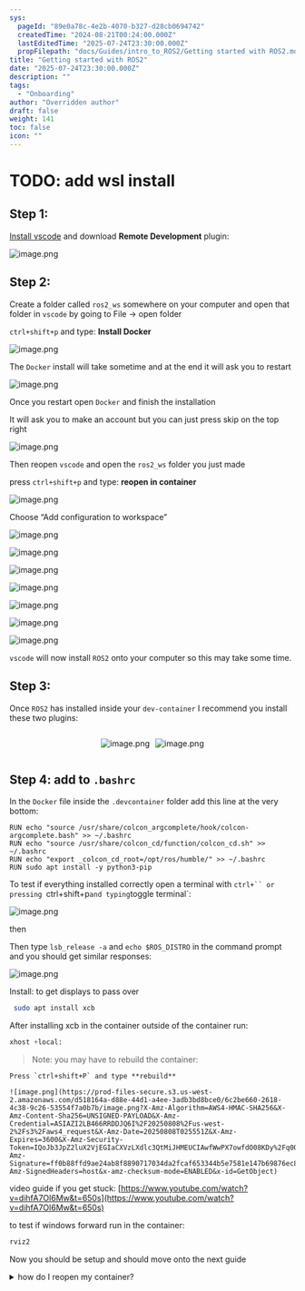 ```yaml
---
sys:
  pageId: "89e0a78c-4e2b-4070-b327-d28cb0694742"
  createdTime: "2024-08-21T00:24:00.000Z"
  lastEditedTime: "2025-07-24T23:30:00.000Z"
  propFilepath: "docs/Guides/intro_to_ROS2/Getting started with ROS2.md"
title: "Getting started with ROS2"
date: "2025-07-24T23:30:00.000Z"
description: ""
tags:
  - "Onboarding"
author: "Overridden author"
draft: false
weight: 141
toc: false
icon: ""
---
```


# TODO: add wsl install

## Step 1:

[Install vscode](https://code.visualstudio.com/download) and download **Remote Development** plugin:

![image.png](https://prod-files-secure.s3.us-west-2.amazonaws.com/d518164a-d88e-44d1-a4ee-3adb3bd8bce0/efb52993-1881-4a40-b95e-6f020334f022/image.png?X-Amz-Algorithm=AWS4-HMAC-SHA256&X-Amz-Content-Sha256=UNSIGNED-PAYLOAD&X-Amz-Credential=ASIAZI2LB466RAKPQC6L%2F20250808%2Fus-west-2%2Fs3%2Faws4_request&X-Amz-Date=20250808T025545Z&X-Amz-Expires=3600&X-Amz-Security-Token=IQoJb3JpZ2luX2VjEGIaCXVzLXdlc3QtMiJHMEUCIGfpINlvY27dBWVXOfNj5SMB9bvKcg3B5tMFG0E2zANhAiEAtO5yfJGKLUEKf8U0BDX6P0m7AZHGaQZdQyV%2FDLVGXBcqiAQIm%2F%2F%2F%2F%2F%2F%2F%2F%2F%2F%2FARAAGgw2Mzc0MjMxODM4MDUiDNQMtyeyRORJUufP6SrcAyhSav%2BNyyhSs2AbbCIJMCvJtAa%2FI%2B%2B%2FMHb7VP7JooyDLqEYhkhTc9sTx07iKzEZ0UtKAeBQQUo4u5SwdRHUaRNGb4wbGM6nkJKrV3qwADHe1FDfWQ3uYdo84sjimZtprs7%2B3o6XVu3EAUmDlQjcfxMZYhFbi4Uw%2BlFR5Js2IhYgx1S0p4vyeZ%2FKyMutI%2F2R3umCnJeItwZErJnDxZ9%2Fa0%2BUONQmmaE043AnvKUb4N%2BrcIQoi%2F8p7NsV7PzwUlDsqA482MBIQlLwisEJsdk5fydXSfRQe4dZniRFQ5XfX7nYESNZ%2BcX08BYQCRbuRNiDDLGzMJIwZOtGWr1RUM7%2BonClolDqKJ9LMAtwQJ01bgdnNiNXo3NvKEZsvOlNmDVJuHS%2F2MsK6Frkbz2AuTAxpVLs4iO9jA4s%2Fy5AsyZe8B3rQzcWOIt4hyghCGLMEjWceBpglUpdUos8gWVPB%2BlEcjcUZ1bGq9yCUL7erk0X8Txu%2BjNIsLb48QwPV1ok7HWZBkMiu4wOkP4Q4TYTyIeD7bJJCh8%2B3BvV%2FaB%2B6cTGtCA8jhO6PzSuAw%2F2t9%2F1gAchkXthg1HdDH7LwEkvyzMtqp74O%2B916vS7znaPj%2BOhEocw4GXfLGnKuLbsFpTDMNyu1cQGOqUBv4hjsyO02EcVd33DB6z%2BQoUXHrfiiwNaSx86%2F6sN%2BsWrJsmD4LSkHMQH0uixFktRmaJHdkR8Hb0%2FyzLjUufvs4Sm96RklT4mfn5JdF2Al628fVcf1d4zZSJLtepw3g8iX5X5Qc8x2rkYNgjAD9F%2B6AgCLosZqHGbKa%2BmUY17tzckVq%2BlSDVbShlQuXXwAFWS8fe1SI1vjtpuoRoJwNn66ExGzZ6V&X-Amz-Signature=26c8a1197b1c6ae1d6f376a806c4062a21563e0faf99e6836d9e7a8aa8deae9a&X-Amz-SignedHeaders=host&x-amz-checksum-mode=ENABLED&x-id=GetObject)

## Step 2:

Create a folder called `ros2_ws` somewhere on your computer and open that folder in `vscode` by going to File → open folder 

`ctrl+shift+p` and type: **Install Docker**

![image.png](https://prod-files-secure.s3.us-west-2.amazonaws.com/d518164a-d88e-44d1-a4ee-3adb3bd8bce0/2269dc0e-1cd5-47ff-bceb-c04ad9b2eab0/image.png?X-Amz-Algorithm=AWS4-HMAC-SHA256&X-Amz-Content-Sha256=UNSIGNED-PAYLOAD&X-Amz-Credential=ASIAZI2LB466RAKPQC6L%2F20250808%2Fus-west-2%2Fs3%2Faws4_request&X-Amz-Date=20250808T025546Z&X-Amz-Expires=3600&X-Amz-Security-Token=IQoJb3JpZ2luX2VjEGIaCXVzLXdlc3QtMiJHMEUCIGfpINlvY27dBWVXOfNj5SMB9bvKcg3B5tMFG0E2zANhAiEAtO5yfJGKLUEKf8U0BDX6P0m7AZHGaQZdQyV%2FDLVGXBcqiAQIm%2F%2F%2F%2F%2F%2F%2F%2F%2F%2F%2FARAAGgw2Mzc0MjMxODM4MDUiDNQMtyeyRORJUufP6SrcAyhSav%2BNyyhSs2AbbCIJMCvJtAa%2FI%2B%2B%2FMHb7VP7JooyDLqEYhkhTc9sTx07iKzEZ0UtKAeBQQUo4u5SwdRHUaRNGb4wbGM6nkJKrV3qwADHe1FDfWQ3uYdo84sjimZtprs7%2B3o6XVu3EAUmDlQjcfxMZYhFbi4Uw%2BlFR5Js2IhYgx1S0p4vyeZ%2FKyMutI%2F2R3umCnJeItwZErJnDxZ9%2Fa0%2BUONQmmaE043AnvKUb4N%2BrcIQoi%2F8p7NsV7PzwUlDsqA482MBIQlLwisEJsdk5fydXSfRQe4dZniRFQ5XfX7nYESNZ%2BcX08BYQCRbuRNiDDLGzMJIwZOtGWr1RUM7%2BonClolDqKJ9LMAtwQJ01bgdnNiNXo3NvKEZsvOlNmDVJuHS%2F2MsK6Frkbz2AuTAxpVLs4iO9jA4s%2Fy5AsyZe8B3rQzcWOIt4hyghCGLMEjWceBpglUpdUos8gWVPB%2BlEcjcUZ1bGq9yCUL7erk0X8Txu%2BjNIsLb48QwPV1ok7HWZBkMiu4wOkP4Q4TYTyIeD7bJJCh8%2B3BvV%2FaB%2B6cTGtCA8jhO6PzSuAw%2F2t9%2F1gAchkXthg1HdDH7LwEkvyzMtqp74O%2B916vS7znaPj%2BOhEocw4GXfLGnKuLbsFpTDMNyu1cQGOqUBv4hjsyO02EcVd33DB6z%2BQoUXHrfiiwNaSx86%2F6sN%2BsWrJsmD4LSkHMQH0uixFktRmaJHdkR8Hb0%2FyzLjUufvs4Sm96RklT4mfn5JdF2Al628fVcf1d4zZSJLtepw3g8iX5X5Qc8x2rkYNgjAD9F%2B6AgCLosZqHGbKa%2BmUY17tzckVq%2BlSDVbShlQuXXwAFWS8fe1SI1vjtpuoRoJwNn66ExGzZ6V&X-Amz-Signature=c9d95b7acdddfa2b2fdd9050336c33ee1803009987914d57bf78a74d49677018&X-Amz-SignedHeaders=host&x-amz-checksum-mode=ENABLED&x-id=GetObject)

The `Docker` install will take sometime and at the end it will ask you to restart

![image.png](https://prod-files-secure.s3.us-west-2.amazonaws.com/d518164a-d88e-44d1-a4ee-3adb3bd8bce0/ed233f78-be33-4b1f-b89c-9c346c0e961e/image.png?X-Amz-Algorithm=AWS4-HMAC-SHA256&X-Amz-Content-Sha256=UNSIGNED-PAYLOAD&X-Amz-Credential=ASIAZI2LB466RAKPQC6L%2F20250808%2Fus-west-2%2Fs3%2Faws4_request&X-Amz-Date=20250808T025546Z&X-Amz-Expires=3600&X-Amz-Security-Token=IQoJb3JpZ2luX2VjEGIaCXVzLXdlc3QtMiJHMEUCIGfpINlvY27dBWVXOfNj5SMB9bvKcg3B5tMFG0E2zANhAiEAtO5yfJGKLUEKf8U0BDX6P0m7AZHGaQZdQyV%2FDLVGXBcqiAQIm%2F%2F%2F%2F%2F%2F%2F%2F%2F%2F%2FARAAGgw2Mzc0MjMxODM4MDUiDNQMtyeyRORJUufP6SrcAyhSav%2BNyyhSs2AbbCIJMCvJtAa%2FI%2B%2B%2FMHb7VP7JooyDLqEYhkhTc9sTx07iKzEZ0UtKAeBQQUo4u5SwdRHUaRNGb4wbGM6nkJKrV3qwADHe1FDfWQ3uYdo84sjimZtprs7%2B3o6XVu3EAUmDlQjcfxMZYhFbi4Uw%2BlFR5Js2IhYgx1S0p4vyeZ%2FKyMutI%2F2R3umCnJeItwZErJnDxZ9%2Fa0%2BUONQmmaE043AnvKUb4N%2BrcIQoi%2F8p7NsV7PzwUlDsqA482MBIQlLwisEJsdk5fydXSfRQe4dZniRFQ5XfX7nYESNZ%2BcX08BYQCRbuRNiDDLGzMJIwZOtGWr1RUM7%2BonClolDqKJ9LMAtwQJ01bgdnNiNXo3NvKEZsvOlNmDVJuHS%2F2MsK6Frkbz2AuTAxpVLs4iO9jA4s%2Fy5AsyZe8B3rQzcWOIt4hyghCGLMEjWceBpglUpdUos8gWVPB%2BlEcjcUZ1bGq9yCUL7erk0X8Txu%2BjNIsLb48QwPV1ok7HWZBkMiu4wOkP4Q4TYTyIeD7bJJCh8%2B3BvV%2FaB%2B6cTGtCA8jhO6PzSuAw%2F2t9%2F1gAchkXthg1HdDH7LwEkvyzMtqp74O%2B916vS7znaPj%2BOhEocw4GXfLGnKuLbsFpTDMNyu1cQGOqUBv4hjsyO02EcVd33DB6z%2BQoUXHrfiiwNaSx86%2F6sN%2BsWrJsmD4LSkHMQH0uixFktRmaJHdkR8Hb0%2FyzLjUufvs4Sm96RklT4mfn5JdF2Al628fVcf1d4zZSJLtepw3g8iX5X5Qc8x2rkYNgjAD9F%2B6AgCLosZqHGbKa%2BmUY17tzckVq%2BlSDVbShlQuXXwAFWS8fe1SI1vjtpuoRoJwNn66ExGzZ6V&X-Amz-Signature=b443a99b481dedbc19e0abc4fae7e2d8c6261663f52805c3f7f688928acd7475&X-Amz-SignedHeaders=host&x-amz-checksum-mode=ENABLED&x-id=GetObject)

Once you restart open `Docker` and finish the installation

It will ask you to make an account but you can just press skip on the top right

![image.png](https://prod-files-secure.s3.us-west-2.amazonaws.com/d518164a-d88e-44d1-a4ee-3adb3bd8bce0/21010ad9-1659-4fd9-9f59-9932a09b2a3d/image.png?X-Amz-Algorithm=AWS4-HMAC-SHA256&X-Amz-Content-Sha256=UNSIGNED-PAYLOAD&X-Amz-Credential=ASIAZI2LB466RAKPQC6L%2F20250808%2Fus-west-2%2Fs3%2Faws4_request&X-Amz-Date=20250808T025546Z&X-Amz-Expires=3600&X-Amz-Security-Token=IQoJb3JpZ2luX2VjEGIaCXVzLXdlc3QtMiJHMEUCIGfpINlvY27dBWVXOfNj5SMB9bvKcg3B5tMFG0E2zANhAiEAtO5yfJGKLUEKf8U0BDX6P0m7AZHGaQZdQyV%2FDLVGXBcqiAQIm%2F%2F%2F%2F%2F%2F%2F%2F%2F%2F%2FARAAGgw2Mzc0MjMxODM4MDUiDNQMtyeyRORJUufP6SrcAyhSav%2BNyyhSs2AbbCIJMCvJtAa%2FI%2B%2B%2FMHb7VP7JooyDLqEYhkhTc9sTx07iKzEZ0UtKAeBQQUo4u5SwdRHUaRNGb4wbGM6nkJKrV3qwADHe1FDfWQ3uYdo84sjimZtprs7%2B3o6XVu3EAUmDlQjcfxMZYhFbi4Uw%2BlFR5Js2IhYgx1S0p4vyeZ%2FKyMutI%2F2R3umCnJeItwZErJnDxZ9%2Fa0%2BUONQmmaE043AnvKUb4N%2BrcIQoi%2F8p7NsV7PzwUlDsqA482MBIQlLwisEJsdk5fydXSfRQe4dZniRFQ5XfX7nYESNZ%2BcX08BYQCRbuRNiDDLGzMJIwZOtGWr1RUM7%2BonClolDqKJ9LMAtwQJ01bgdnNiNXo3NvKEZsvOlNmDVJuHS%2F2MsK6Frkbz2AuTAxpVLs4iO9jA4s%2Fy5AsyZe8B3rQzcWOIt4hyghCGLMEjWceBpglUpdUos8gWVPB%2BlEcjcUZ1bGq9yCUL7erk0X8Txu%2BjNIsLb48QwPV1ok7HWZBkMiu4wOkP4Q4TYTyIeD7bJJCh8%2B3BvV%2FaB%2B6cTGtCA8jhO6PzSuAw%2F2t9%2F1gAchkXthg1HdDH7LwEkvyzMtqp74O%2B916vS7znaPj%2BOhEocw4GXfLGnKuLbsFpTDMNyu1cQGOqUBv4hjsyO02EcVd33DB6z%2BQoUXHrfiiwNaSx86%2F6sN%2BsWrJsmD4LSkHMQH0uixFktRmaJHdkR8Hb0%2FyzLjUufvs4Sm96RklT4mfn5JdF2Al628fVcf1d4zZSJLtepw3g8iX5X5Qc8x2rkYNgjAD9F%2B6AgCLosZqHGbKa%2BmUY17tzckVq%2BlSDVbShlQuXXwAFWS8fe1SI1vjtpuoRoJwNn66ExGzZ6V&X-Amz-Signature=85f7145d31fc39ec444f286e21f3b5fdd0059f2e374eb345a6184fab1b41733d&X-Amz-SignedHeaders=host&x-amz-checksum-mode=ENABLED&x-id=GetObject)

Then reopen `vscode` and open the `ros2_ws` folder you just made

press `ctrl+shift+p` and type: **reopen in container**

![image.png](https://prod-files-secure.s3.us-west-2.amazonaws.com/d518164a-d88e-44d1-a4ee-3adb3bd8bce0/4e93b8c2-41ad-488c-8095-c74205196118/image.png?X-Amz-Algorithm=AWS4-HMAC-SHA256&X-Amz-Content-Sha256=UNSIGNED-PAYLOAD&X-Amz-Credential=ASIAZI2LB466RAKPQC6L%2F20250808%2Fus-west-2%2Fs3%2Faws4_request&X-Amz-Date=20250808T025546Z&X-Amz-Expires=3600&X-Amz-Security-Token=IQoJb3JpZ2luX2VjEGIaCXVzLXdlc3QtMiJHMEUCIGfpINlvY27dBWVXOfNj5SMB9bvKcg3B5tMFG0E2zANhAiEAtO5yfJGKLUEKf8U0BDX6P0m7AZHGaQZdQyV%2FDLVGXBcqiAQIm%2F%2F%2F%2F%2F%2F%2F%2F%2F%2F%2FARAAGgw2Mzc0MjMxODM4MDUiDNQMtyeyRORJUufP6SrcAyhSav%2BNyyhSs2AbbCIJMCvJtAa%2FI%2B%2B%2FMHb7VP7JooyDLqEYhkhTc9sTx07iKzEZ0UtKAeBQQUo4u5SwdRHUaRNGb4wbGM6nkJKrV3qwADHe1FDfWQ3uYdo84sjimZtprs7%2B3o6XVu3EAUmDlQjcfxMZYhFbi4Uw%2BlFR5Js2IhYgx1S0p4vyeZ%2FKyMutI%2F2R3umCnJeItwZErJnDxZ9%2Fa0%2BUONQmmaE043AnvKUb4N%2BrcIQoi%2F8p7NsV7PzwUlDsqA482MBIQlLwisEJsdk5fydXSfRQe4dZniRFQ5XfX7nYESNZ%2BcX08BYQCRbuRNiDDLGzMJIwZOtGWr1RUM7%2BonClolDqKJ9LMAtwQJ01bgdnNiNXo3NvKEZsvOlNmDVJuHS%2F2MsK6Frkbz2AuTAxpVLs4iO9jA4s%2Fy5AsyZe8B3rQzcWOIt4hyghCGLMEjWceBpglUpdUos8gWVPB%2BlEcjcUZ1bGq9yCUL7erk0X8Txu%2BjNIsLb48QwPV1ok7HWZBkMiu4wOkP4Q4TYTyIeD7bJJCh8%2B3BvV%2FaB%2B6cTGtCA8jhO6PzSuAw%2F2t9%2F1gAchkXthg1HdDH7LwEkvyzMtqp74O%2B916vS7znaPj%2BOhEocw4GXfLGnKuLbsFpTDMNyu1cQGOqUBv4hjsyO02EcVd33DB6z%2BQoUXHrfiiwNaSx86%2F6sN%2BsWrJsmD4LSkHMQH0uixFktRmaJHdkR8Hb0%2FyzLjUufvs4Sm96RklT4mfn5JdF2Al628fVcf1d4zZSJLtepw3g8iX5X5Qc8x2rkYNgjAD9F%2B6AgCLosZqHGbKa%2BmUY17tzckVq%2BlSDVbShlQuXXwAFWS8fe1SI1vjtpuoRoJwNn66ExGzZ6V&X-Amz-Signature=d7a000a01644945b879ef6ed95929d8122054131de6d7daf34abae756bd6e291&X-Amz-SignedHeaders=host&x-amz-checksum-mode=ENABLED&x-id=GetObject)

Choose “Add configuration to workspace”

![image.png](https://prod-files-secure.s3.us-west-2.amazonaws.com/d518164a-d88e-44d1-a4ee-3adb3bd8bce0/9560b282-5060-4989-ba37-97e7b2c22476/image.png?X-Amz-Algorithm=AWS4-HMAC-SHA256&X-Amz-Content-Sha256=UNSIGNED-PAYLOAD&X-Amz-Credential=ASIAZI2LB466RAKPQC6L%2F20250808%2Fus-west-2%2Fs3%2Faws4_request&X-Amz-Date=20250808T025546Z&X-Amz-Expires=3600&X-Amz-Security-Token=IQoJb3JpZ2luX2VjEGIaCXVzLXdlc3QtMiJHMEUCIGfpINlvY27dBWVXOfNj5SMB9bvKcg3B5tMFG0E2zANhAiEAtO5yfJGKLUEKf8U0BDX6P0m7AZHGaQZdQyV%2FDLVGXBcqiAQIm%2F%2F%2F%2F%2F%2F%2F%2F%2F%2F%2FARAAGgw2Mzc0MjMxODM4MDUiDNQMtyeyRORJUufP6SrcAyhSav%2BNyyhSs2AbbCIJMCvJtAa%2FI%2B%2B%2FMHb7VP7JooyDLqEYhkhTc9sTx07iKzEZ0UtKAeBQQUo4u5SwdRHUaRNGb4wbGM6nkJKrV3qwADHe1FDfWQ3uYdo84sjimZtprs7%2B3o6XVu3EAUmDlQjcfxMZYhFbi4Uw%2BlFR5Js2IhYgx1S0p4vyeZ%2FKyMutI%2F2R3umCnJeItwZErJnDxZ9%2Fa0%2BUONQmmaE043AnvKUb4N%2BrcIQoi%2F8p7NsV7PzwUlDsqA482MBIQlLwisEJsdk5fydXSfRQe4dZniRFQ5XfX7nYESNZ%2BcX08BYQCRbuRNiDDLGzMJIwZOtGWr1RUM7%2BonClolDqKJ9LMAtwQJ01bgdnNiNXo3NvKEZsvOlNmDVJuHS%2F2MsK6Frkbz2AuTAxpVLs4iO9jA4s%2Fy5AsyZe8B3rQzcWOIt4hyghCGLMEjWceBpglUpdUos8gWVPB%2BlEcjcUZ1bGq9yCUL7erk0X8Txu%2BjNIsLb48QwPV1ok7HWZBkMiu4wOkP4Q4TYTyIeD7bJJCh8%2B3BvV%2FaB%2B6cTGtCA8jhO6PzSuAw%2F2t9%2F1gAchkXthg1HdDH7LwEkvyzMtqp74O%2B916vS7znaPj%2BOhEocw4GXfLGnKuLbsFpTDMNyu1cQGOqUBv4hjsyO02EcVd33DB6z%2BQoUXHrfiiwNaSx86%2F6sN%2BsWrJsmD4LSkHMQH0uixFktRmaJHdkR8Hb0%2FyzLjUufvs4Sm96RklT4mfn5JdF2Al628fVcf1d4zZSJLtepw3g8iX5X5Qc8x2rkYNgjAD9F%2B6AgCLosZqHGbKa%2BmUY17tzckVq%2BlSDVbShlQuXXwAFWS8fe1SI1vjtpuoRoJwNn66ExGzZ6V&X-Amz-Signature=f71959b82405e98edb3b6b2715b6560ac8cdc072c6290ea51f87eeab477d8d0e&X-Amz-SignedHeaders=host&x-amz-checksum-mode=ENABLED&x-id=GetObject)

![image.png](https://prod-files-secure.s3.us-west-2.amazonaws.com/d518164a-d88e-44d1-a4ee-3adb3bd8bce0/2ee63f81-886b-48e8-a553-dc6e5eac99e4/image.png?X-Amz-Algorithm=AWS4-HMAC-SHA256&X-Amz-Content-Sha256=UNSIGNED-PAYLOAD&X-Amz-Credential=ASIAZI2LB466RAKPQC6L%2F20250808%2Fus-west-2%2Fs3%2Faws4_request&X-Amz-Date=20250808T025545Z&X-Amz-Expires=3600&X-Amz-Security-Token=IQoJb3JpZ2luX2VjEGIaCXVzLXdlc3QtMiJHMEUCIGfpINlvY27dBWVXOfNj5SMB9bvKcg3B5tMFG0E2zANhAiEAtO5yfJGKLUEKf8U0BDX6P0m7AZHGaQZdQyV%2FDLVGXBcqiAQIm%2F%2F%2F%2F%2F%2F%2F%2F%2F%2F%2FARAAGgw2Mzc0MjMxODM4MDUiDNQMtyeyRORJUufP6SrcAyhSav%2BNyyhSs2AbbCIJMCvJtAa%2FI%2B%2B%2FMHb7VP7JooyDLqEYhkhTc9sTx07iKzEZ0UtKAeBQQUo4u5SwdRHUaRNGb4wbGM6nkJKrV3qwADHe1FDfWQ3uYdo84sjimZtprs7%2B3o6XVu3EAUmDlQjcfxMZYhFbi4Uw%2BlFR5Js2IhYgx1S0p4vyeZ%2FKyMutI%2F2R3umCnJeItwZErJnDxZ9%2Fa0%2BUONQmmaE043AnvKUb4N%2BrcIQoi%2F8p7NsV7PzwUlDsqA482MBIQlLwisEJsdk5fydXSfRQe4dZniRFQ5XfX7nYESNZ%2BcX08BYQCRbuRNiDDLGzMJIwZOtGWr1RUM7%2BonClolDqKJ9LMAtwQJ01bgdnNiNXo3NvKEZsvOlNmDVJuHS%2F2MsK6Frkbz2AuTAxpVLs4iO9jA4s%2Fy5AsyZe8B3rQzcWOIt4hyghCGLMEjWceBpglUpdUos8gWVPB%2BlEcjcUZ1bGq9yCUL7erk0X8Txu%2BjNIsLb48QwPV1ok7HWZBkMiu4wOkP4Q4TYTyIeD7bJJCh8%2B3BvV%2FaB%2B6cTGtCA8jhO6PzSuAw%2F2t9%2F1gAchkXthg1HdDH7LwEkvyzMtqp74O%2B916vS7znaPj%2BOhEocw4GXfLGnKuLbsFpTDMNyu1cQGOqUBv4hjsyO02EcVd33DB6z%2BQoUXHrfiiwNaSx86%2F6sN%2BsWrJsmD4LSkHMQH0uixFktRmaJHdkR8Hb0%2FyzLjUufvs4Sm96RklT4mfn5JdF2Al628fVcf1d4zZSJLtepw3g8iX5X5Qc8x2rkYNgjAD9F%2B6AgCLosZqHGbKa%2BmUY17tzckVq%2BlSDVbShlQuXXwAFWS8fe1SI1vjtpuoRoJwNn66ExGzZ6V&X-Amz-Signature=24347adcb0499b8d36226521fa81f39995e8198b918daf2ce6b3719c948517ad&X-Amz-SignedHeaders=host&x-amz-checksum-mode=ENABLED&x-id=GetObject)

![image.png](https://prod-files-secure.s3.us-west-2.amazonaws.com/d518164a-d88e-44d1-a4ee-3adb3bd8bce0/e0fd626c-c8b6-4b2c-95d1-fa4c26514504/image.png?X-Amz-Algorithm=AWS4-HMAC-SHA256&X-Amz-Content-Sha256=UNSIGNED-PAYLOAD&X-Amz-Credential=ASIAZI2LB466RAKPQC6L%2F20250808%2Fus-west-2%2Fs3%2Faws4_request&X-Amz-Date=20250808T025546Z&X-Amz-Expires=3600&X-Amz-Security-Token=IQoJb3JpZ2luX2VjEGIaCXVzLXdlc3QtMiJHMEUCIGfpINlvY27dBWVXOfNj5SMB9bvKcg3B5tMFG0E2zANhAiEAtO5yfJGKLUEKf8U0BDX6P0m7AZHGaQZdQyV%2FDLVGXBcqiAQIm%2F%2F%2F%2F%2F%2F%2F%2F%2F%2F%2FARAAGgw2Mzc0MjMxODM4MDUiDNQMtyeyRORJUufP6SrcAyhSav%2BNyyhSs2AbbCIJMCvJtAa%2FI%2B%2B%2FMHb7VP7JooyDLqEYhkhTc9sTx07iKzEZ0UtKAeBQQUo4u5SwdRHUaRNGb4wbGM6nkJKrV3qwADHe1FDfWQ3uYdo84sjimZtprs7%2B3o6XVu3EAUmDlQjcfxMZYhFbi4Uw%2BlFR5Js2IhYgx1S0p4vyeZ%2FKyMutI%2F2R3umCnJeItwZErJnDxZ9%2Fa0%2BUONQmmaE043AnvKUb4N%2BrcIQoi%2F8p7NsV7PzwUlDsqA482MBIQlLwisEJsdk5fydXSfRQe4dZniRFQ5XfX7nYESNZ%2BcX08BYQCRbuRNiDDLGzMJIwZOtGWr1RUM7%2BonClolDqKJ9LMAtwQJ01bgdnNiNXo3NvKEZsvOlNmDVJuHS%2F2MsK6Frkbz2AuTAxpVLs4iO9jA4s%2Fy5AsyZe8B3rQzcWOIt4hyghCGLMEjWceBpglUpdUos8gWVPB%2BlEcjcUZ1bGq9yCUL7erk0X8Txu%2BjNIsLb48QwPV1ok7HWZBkMiu4wOkP4Q4TYTyIeD7bJJCh8%2B3BvV%2FaB%2B6cTGtCA8jhO6PzSuAw%2F2t9%2F1gAchkXthg1HdDH7LwEkvyzMtqp74O%2B916vS7znaPj%2BOhEocw4GXfLGnKuLbsFpTDMNyu1cQGOqUBv4hjsyO02EcVd33DB6z%2BQoUXHrfiiwNaSx86%2F6sN%2BsWrJsmD4LSkHMQH0uixFktRmaJHdkR8Hb0%2FyzLjUufvs4Sm96RklT4mfn5JdF2Al628fVcf1d4zZSJLtepw3g8iX5X5Qc8x2rkYNgjAD9F%2B6AgCLosZqHGbKa%2BmUY17tzckVq%2BlSDVbShlQuXXwAFWS8fe1SI1vjtpuoRoJwNn66ExGzZ6V&X-Amz-Signature=ab64802977a2ded86a109ce2f43804d41fced4f2c4ea38ac4c799651568738c5&X-Amz-SignedHeaders=host&x-amz-checksum-mode=ENABLED&x-id=GetObject)

![image.png](https://prod-files-secure.s3.us-west-2.amazonaws.com/d518164a-d88e-44d1-a4ee-3adb3bd8bce0/a2e13f50-d2ab-4719-a4c2-7ced634bfc9d/image.png?X-Amz-Algorithm=AWS4-HMAC-SHA256&X-Amz-Content-Sha256=UNSIGNED-PAYLOAD&X-Amz-Credential=ASIAZI2LB466RAKPQC6L%2F20250808%2Fus-west-2%2Fs3%2Faws4_request&X-Amz-Date=20250808T025545Z&X-Amz-Expires=3600&X-Amz-Security-Token=IQoJb3JpZ2luX2VjEGIaCXVzLXdlc3QtMiJHMEUCIGfpINlvY27dBWVXOfNj5SMB9bvKcg3B5tMFG0E2zANhAiEAtO5yfJGKLUEKf8U0BDX6P0m7AZHGaQZdQyV%2FDLVGXBcqiAQIm%2F%2F%2F%2F%2F%2F%2F%2F%2F%2F%2FARAAGgw2Mzc0MjMxODM4MDUiDNQMtyeyRORJUufP6SrcAyhSav%2BNyyhSs2AbbCIJMCvJtAa%2FI%2B%2B%2FMHb7VP7JooyDLqEYhkhTc9sTx07iKzEZ0UtKAeBQQUo4u5SwdRHUaRNGb4wbGM6nkJKrV3qwADHe1FDfWQ3uYdo84sjimZtprs7%2B3o6XVu3EAUmDlQjcfxMZYhFbi4Uw%2BlFR5Js2IhYgx1S0p4vyeZ%2FKyMutI%2F2R3umCnJeItwZErJnDxZ9%2Fa0%2BUONQmmaE043AnvKUb4N%2BrcIQoi%2F8p7NsV7PzwUlDsqA482MBIQlLwisEJsdk5fydXSfRQe4dZniRFQ5XfX7nYESNZ%2BcX08BYQCRbuRNiDDLGzMJIwZOtGWr1RUM7%2BonClolDqKJ9LMAtwQJ01bgdnNiNXo3NvKEZsvOlNmDVJuHS%2F2MsK6Frkbz2AuTAxpVLs4iO9jA4s%2Fy5AsyZe8B3rQzcWOIt4hyghCGLMEjWceBpglUpdUos8gWVPB%2BlEcjcUZ1bGq9yCUL7erk0X8Txu%2BjNIsLb48QwPV1ok7HWZBkMiu4wOkP4Q4TYTyIeD7bJJCh8%2B3BvV%2FaB%2B6cTGtCA8jhO6PzSuAw%2F2t9%2F1gAchkXthg1HdDH7LwEkvyzMtqp74O%2B916vS7znaPj%2BOhEocw4GXfLGnKuLbsFpTDMNyu1cQGOqUBv4hjsyO02EcVd33DB6z%2BQoUXHrfiiwNaSx86%2F6sN%2BsWrJsmD4LSkHMQH0uixFktRmaJHdkR8Hb0%2FyzLjUufvs4Sm96RklT4mfn5JdF2Al628fVcf1d4zZSJLtepw3g8iX5X5Qc8x2rkYNgjAD9F%2B6AgCLosZqHGbKa%2BmUY17tzckVq%2BlSDVbShlQuXXwAFWS8fe1SI1vjtpuoRoJwNn66ExGzZ6V&X-Amz-Signature=38f41dcb24c2719a18c570694712bd622a0cebf6c9a3270ba2afdceb65a178a1&X-Amz-SignedHeaders=host&x-amz-checksum-mode=ENABLED&x-id=GetObject)

![image.png](https://prod-files-secure.s3.us-west-2.amazonaws.com/d518164a-d88e-44d1-a4ee-3adb3bd8bce0/6cc478ad-aaba-4bf7-9fcc-403277ab896c/image.png?X-Amz-Algorithm=AWS4-HMAC-SHA256&X-Amz-Content-Sha256=UNSIGNED-PAYLOAD&X-Amz-Credential=ASIAZI2LB466RAKPQC6L%2F20250808%2Fus-west-2%2Fs3%2Faws4_request&X-Amz-Date=20250808T025546Z&X-Amz-Expires=3600&X-Amz-Security-Token=IQoJb3JpZ2luX2VjEGIaCXVzLXdlc3QtMiJHMEUCIGfpINlvY27dBWVXOfNj5SMB9bvKcg3B5tMFG0E2zANhAiEAtO5yfJGKLUEKf8U0BDX6P0m7AZHGaQZdQyV%2FDLVGXBcqiAQIm%2F%2F%2F%2F%2F%2F%2F%2F%2F%2F%2FARAAGgw2Mzc0MjMxODM4MDUiDNQMtyeyRORJUufP6SrcAyhSav%2BNyyhSs2AbbCIJMCvJtAa%2FI%2B%2B%2FMHb7VP7JooyDLqEYhkhTc9sTx07iKzEZ0UtKAeBQQUo4u5SwdRHUaRNGb4wbGM6nkJKrV3qwADHe1FDfWQ3uYdo84sjimZtprs7%2B3o6XVu3EAUmDlQjcfxMZYhFbi4Uw%2BlFR5Js2IhYgx1S0p4vyeZ%2FKyMutI%2F2R3umCnJeItwZErJnDxZ9%2Fa0%2BUONQmmaE043AnvKUb4N%2BrcIQoi%2F8p7NsV7PzwUlDsqA482MBIQlLwisEJsdk5fydXSfRQe4dZniRFQ5XfX7nYESNZ%2BcX08BYQCRbuRNiDDLGzMJIwZOtGWr1RUM7%2BonClolDqKJ9LMAtwQJ01bgdnNiNXo3NvKEZsvOlNmDVJuHS%2F2MsK6Frkbz2AuTAxpVLs4iO9jA4s%2Fy5AsyZe8B3rQzcWOIt4hyghCGLMEjWceBpglUpdUos8gWVPB%2BlEcjcUZ1bGq9yCUL7erk0X8Txu%2BjNIsLb48QwPV1ok7HWZBkMiu4wOkP4Q4TYTyIeD7bJJCh8%2B3BvV%2FaB%2B6cTGtCA8jhO6PzSuAw%2F2t9%2F1gAchkXthg1HdDH7LwEkvyzMtqp74O%2B916vS7znaPj%2BOhEocw4GXfLGnKuLbsFpTDMNyu1cQGOqUBv4hjsyO02EcVd33DB6z%2BQoUXHrfiiwNaSx86%2F6sN%2BsWrJsmD4LSkHMQH0uixFktRmaJHdkR8Hb0%2FyzLjUufvs4Sm96RklT4mfn5JdF2Al628fVcf1d4zZSJLtepw3g8iX5X5Qc8x2rkYNgjAD9F%2B6AgCLosZqHGbKa%2BmUY17tzckVq%2BlSDVbShlQuXXwAFWS8fe1SI1vjtpuoRoJwNn66ExGzZ6V&X-Amz-Signature=0f1c6c0742b947815ec5c8d5ca155b9e075f6fb4ab8a0c4a2b73dc3f7cf0c442&X-Amz-SignedHeaders=host&x-amz-checksum-mode=ENABLED&x-id=GetObject)

![image.png](https://prod-files-secure.s3.us-west-2.amazonaws.com/d518164a-d88e-44d1-a4ee-3adb3bd8bce0/53255b28-f75e-430f-b9e3-c0ac8577e42b/image.png?X-Amz-Algorithm=AWS4-HMAC-SHA256&X-Amz-Content-Sha256=UNSIGNED-PAYLOAD&X-Amz-Credential=ASIAZI2LB466RAKPQC6L%2F20250808%2Fus-west-2%2Fs3%2Faws4_request&X-Amz-Date=20250808T025546Z&X-Amz-Expires=3600&X-Amz-Security-Token=IQoJb3JpZ2luX2VjEGIaCXVzLXdlc3QtMiJHMEUCIGfpINlvY27dBWVXOfNj5SMB9bvKcg3B5tMFG0E2zANhAiEAtO5yfJGKLUEKf8U0BDX6P0m7AZHGaQZdQyV%2FDLVGXBcqiAQIm%2F%2F%2F%2F%2F%2F%2F%2F%2F%2F%2FARAAGgw2Mzc0MjMxODM4MDUiDNQMtyeyRORJUufP6SrcAyhSav%2BNyyhSs2AbbCIJMCvJtAa%2FI%2B%2B%2FMHb7VP7JooyDLqEYhkhTc9sTx07iKzEZ0UtKAeBQQUo4u5SwdRHUaRNGb4wbGM6nkJKrV3qwADHe1FDfWQ3uYdo84sjimZtprs7%2B3o6XVu3EAUmDlQjcfxMZYhFbi4Uw%2BlFR5Js2IhYgx1S0p4vyeZ%2FKyMutI%2F2R3umCnJeItwZErJnDxZ9%2Fa0%2BUONQmmaE043AnvKUb4N%2BrcIQoi%2F8p7NsV7PzwUlDsqA482MBIQlLwisEJsdk5fydXSfRQe4dZniRFQ5XfX7nYESNZ%2BcX08BYQCRbuRNiDDLGzMJIwZOtGWr1RUM7%2BonClolDqKJ9LMAtwQJ01bgdnNiNXo3NvKEZsvOlNmDVJuHS%2F2MsK6Frkbz2AuTAxpVLs4iO9jA4s%2Fy5AsyZe8B3rQzcWOIt4hyghCGLMEjWceBpglUpdUos8gWVPB%2BlEcjcUZ1bGq9yCUL7erk0X8Txu%2BjNIsLb48QwPV1ok7HWZBkMiu4wOkP4Q4TYTyIeD7bJJCh8%2B3BvV%2FaB%2B6cTGtCA8jhO6PzSuAw%2F2t9%2F1gAchkXthg1HdDH7LwEkvyzMtqp74O%2B916vS7znaPj%2BOhEocw4GXfLGnKuLbsFpTDMNyu1cQGOqUBv4hjsyO02EcVd33DB6z%2BQoUXHrfiiwNaSx86%2F6sN%2BsWrJsmD4LSkHMQH0uixFktRmaJHdkR8Hb0%2FyzLjUufvs4Sm96RklT4mfn5JdF2Al628fVcf1d4zZSJLtepw3g8iX5X5Qc8x2rkYNgjAD9F%2B6AgCLosZqHGbKa%2BmUY17tzckVq%2BlSDVbShlQuXXwAFWS8fe1SI1vjtpuoRoJwNn66ExGzZ6V&X-Amz-Signature=683d7a74350998db6a99134c4bece7e8c8bf5417d9121d89c656dfed5cd3c549&X-Amz-SignedHeaders=host&x-amz-checksum-mode=ENABLED&x-id=GetObject)

![image.png](https://prod-files-secure.s3.us-west-2.amazonaws.com/d518164a-d88e-44d1-a4ee-3adb3bd8bce0/7c562767-5af9-4ffb-97d1-327bcdf4ee00/image.png?X-Amz-Algorithm=AWS4-HMAC-SHA256&X-Amz-Content-Sha256=UNSIGNED-PAYLOAD&X-Amz-Credential=ASIAZI2LB466RAKPQC6L%2F20250808%2Fus-west-2%2Fs3%2Faws4_request&X-Amz-Date=20250808T025546Z&X-Amz-Expires=3600&X-Amz-Security-Token=IQoJb3JpZ2luX2VjEGIaCXVzLXdlc3QtMiJHMEUCIGfpINlvY27dBWVXOfNj5SMB9bvKcg3B5tMFG0E2zANhAiEAtO5yfJGKLUEKf8U0BDX6P0m7AZHGaQZdQyV%2FDLVGXBcqiAQIm%2F%2F%2F%2F%2F%2F%2F%2F%2F%2F%2FARAAGgw2Mzc0MjMxODM4MDUiDNQMtyeyRORJUufP6SrcAyhSav%2BNyyhSs2AbbCIJMCvJtAa%2FI%2B%2B%2FMHb7VP7JooyDLqEYhkhTc9sTx07iKzEZ0UtKAeBQQUo4u5SwdRHUaRNGb4wbGM6nkJKrV3qwADHe1FDfWQ3uYdo84sjimZtprs7%2B3o6XVu3EAUmDlQjcfxMZYhFbi4Uw%2BlFR5Js2IhYgx1S0p4vyeZ%2FKyMutI%2F2R3umCnJeItwZErJnDxZ9%2Fa0%2BUONQmmaE043AnvKUb4N%2BrcIQoi%2F8p7NsV7PzwUlDsqA482MBIQlLwisEJsdk5fydXSfRQe4dZniRFQ5XfX7nYESNZ%2BcX08BYQCRbuRNiDDLGzMJIwZOtGWr1RUM7%2BonClolDqKJ9LMAtwQJ01bgdnNiNXo3NvKEZsvOlNmDVJuHS%2F2MsK6Frkbz2AuTAxpVLs4iO9jA4s%2Fy5AsyZe8B3rQzcWOIt4hyghCGLMEjWceBpglUpdUos8gWVPB%2BlEcjcUZ1bGq9yCUL7erk0X8Txu%2BjNIsLb48QwPV1ok7HWZBkMiu4wOkP4Q4TYTyIeD7bJJCh8%2B3BvV%2FaB%2B6cTGtCA8jhO6PzSuAw%2F2t9%2F1gAchkXthg1HdDH7LwEkvyzMtqp74O%2B916vS7znaPj%2BOhEocw4GXfLGnKuLbsFpTDMNyu1cQGOqUBv4hjsyO02EcVd33DB6z%2BQoUXHrfiiwNaSx86%2F6sN%2BsWrJsmD4LSkHMQH0uixFktRmaJHdkR8Hb0%2FyzLjUufvs4Sm96RklT4mfn5JdF2Al628fVcf1d4zZSJLtepw3g8iX5X5Qc8x2rkYNgjAD9F%2B6AgCLosZqHGbKa%2BmUY17tzckVq%2BlSDVbShlQuXXwAFWS8fe1SI1vjtpuoRoJwNn66ExGzZ6V&X-Amz-Signature=791ed6df70f8d9f0cd28d46731984662c79daebb35e2fc6a543cef825b6ebdff&X-Amz-SignedHeaders=host&x-amz-checksum-mode=ENABLED&x-id=GetObject)

`vscode` will now install `ROS2` onto your computer so this may take some time.

## Step 3:

Once `ROS2` has installed inside your `dev-container` I recommend you install these two plugins:

<div style="display: flex;flex-direction: row; column-gap:10px; max-width: 630px;justify-content: center;">
<div>

![image.png](https://prod-files-secure.s3.us-west-2.amazonaws.com/d518164a-d88e-44d1-a4ee-3adb3bd8bce0/3fc3d550-5a54-4ba1-ba6b-faa01cdb7369/image.png?X-Amz-Algorithm=AWS4-HMAC-SHA256&X-Amz-Content-Sha256=UNSIGNED-PAYLOAD&X-Amz-Credential=ASIAZI2LB46665HAH462%2F20250808%2Fus-west-2%2Fs3%2Faws4_request&X-Amz-Date=20250808T025550Z&X-Amz-Expires=3600&X-Amz-Security-Token=IQoJb3JpZ2luX2VjEGIaCXVzLXdlc3QtMiJHMEUCIQCPoO3WxCdycmNLru70mBDXyKKtNy1zZt7tCWPatU7MGwIgR7tw2PVp0hUfPojYJlr9dHH5ArGAt5C8DsafhDexhMQqiAQIm%2F%2F%2F%2F%2F%2F%2F%2F%2F%2F%2FARAAGgw2Mzc0MjMxODM4MDUiDK7jooXmaGhnlZe%2BJircA5qQEatY%2FXv4qZ8k6haeaZx0VIsQNHm%2BqdoYHuucVCEZC1DGuWh%2Fhr8AXdpMrdXp8vDgnwXdJ4RLFkCRvBuqd8CfSOcDCO2tHgDF5Qn2KftbPGaxM%2BPpssRh3fGhegG9oCPhyGk5hEJWPtiC%2F7ob9ojxRRN3OTBR69wvBB4z1kHmOSYisyCVxDbzM0AgPCZzCXI4%2BEi%2FqDCC9S5rGfMDW0af3VT4EqizAROrx0zPm38%2FQo%2BDPEUXJOV6FoVe59nEYpWdDAZAnF5pfZ%2FgmYM1ub3jazf99ejHb9OS%2B7ZS1VuK2S6zdZ1kkH04RXGr0CVyQauevL%2BODytkr2KaZtliPPiajM36WEho0knaIq3Mt7Y9Gg1Gf2MwuD6TIMbimtzeTTlQKTI5MBLPNe62Hn9RVMIOMsaREBA17sAs9Dw4PG60a3e2PC6vLzSCGQi8QpnyAduNtBhEsFZPTeDGRxUa3ZN%2F8tUOjJuQ6kETDa03hYEsWXacxS1SWRet4YH439WhhSJ%2BFS%2F6lNdDyRFEHOc6CmRRxAtTMTjXLG9QIhxusnKYWwnBnd27QrbMF0iX08AYl6v517hzCsWztY9dYs2oF%2BAStoB5pnOZjPMn6I1UiRfrZ%2BldRs97HOHMIa3oMNyu1cQGOqUB80GN8JGsjkgHLLwhKQ23IzprDdjojpnThIHubnryH5DFroD0X8E1kb8nTNDNe8XwtsXlZtQO7w2Euk0QMUdNdI93%2BAOawwQK97%2B5cx1Ca77gVlboMicGS1t5SRE5iYsSLlWX1Lv%2BIvTEd3GvCFsUN2YQjE8mAmff3yeCnJiFr%2BfdLsNqEhkZ6mfGu33YSsLuZ8Y8w8tkNvipmPrhJEFF7a4bUGHj&X-Amz-Signature=81a25645f8e2d494804f74b1baccceff01677dc84dd78d1b233e7966e30bac0a&X-Amz-SignedHeaders=host&x-amz-checksum-mode=ENABLED&x-id=GetObject)

</div>
<div>

![image.png](https://prod-files-secure.s3.us-west-2.amazonaws.com/d518164a-d88e-44d1-a4ee-3adb3bd8bce0/d994cc66-13c2-4093-a5a3-f84cf4601a82/image.png?X-Amz-Algorithm=AWS4-HMAC-SHA256&X-Amz-Content-Sha256=UNSIGNED-PAYLOAD&X-Amz-Credential=ASIAZI2LB466TAGTTJSK%2F20250808%2Fus-west-2%2Fs3%2Faws4_request&X-Amz-Date=20250808T025550Z&X-Amz-Expires=3600&X-Amz-Security-Token=IQoJb3JpZ2luX2VjEGIaCXVzLXdlc3QtMiJHMEUCIQD%2BXmyxEBROq0Zc6VaIvLEyA6F0Om29NK4PQtu8z8VnrAIgTvG0H2Ao38PkJZ%2BL9Al9T%2BV6K7g7UJ85omu9aflD2dwqiAQIm%2F%2F%2F%2F%2F%2F%2F%2F%2F%2F%2FARAAGgw2Mzc0MjMxODM4MDUiDMbQW2Tw9VE4oNPzCyrcAwNsZpVVwL0SN%2BkTBNyBzZlaw8NaGE%2Bd9NSucjimL57LTrNReRXkHOeAEi1qlfrNB1LyAcYpsTX1V%2BNWWHM2mcUzPTwnjOQmlKlREiuKZpMZdWrWavCCa3U68cRZCauRCboeFOzGanSYu10KPlkeJLiOXKw1DoNTOI4ns4XC%2F3E2OwqXscuyjJ7EqmS0hbjfImmLbIvAbRKMzazewnKZ4Ob%2BGWVI4z6Gfemeb3XwMszZS%2FB3bAIiUHUFPnjkqKcwNtWVWU0jJX5gEyPySHUcFoDo0qKQnhy%2BK6TR2sU5UJE0DIZRIfF6JMUKAdpp0uoT5BsKHACRE00GIDAnIb6lhuPgQKA42CcuCzDOvz7EN5%2Bo6azkDARK%2BTkcgoqHxKXhUokcmkX%2Fqxq3nDZWDMkGijq7iCl4NWmIkapr8YqcK75qmu6x9Q0GkaVFUYR%2BzoY8jdj7LnQ%2BuRG594okOIwYCY0PEL6KOOsaN6Eti3UUFJ%2F8rbWHvClH4DE0CP%2FmaZDHZ3opS0FJttvbbCxYsVWcdcdEclOjsUy80AnXKosKtx1W7cWG%2BDJjN9ChcN0Vx8sYD4gXQPxDn9LM0Oxo0PHMcWpqSjbdSEejagp%2F%2Fai5%2BjYdib6wX0%2B1U0tHQ9RtMOKt1cQGOqUBb%2BuOmR%2FWlUoYi4JIeHHV1KGxXF9DHOgH1qj26%2BJWkuv%2BjaxSllKodlz7tGUVwQZEQCS6WVj0cANlSJ1bi10CI3Q%2FWQzJnM8lyPX9wWJoi9ig%2FZ2%2BlH9A4XHyASt%2FaI2M4T9M1UuAOjkURbL5MMjwPvUeEH7XH%2Bujj4GnBMO2f0bo80UkTQpcYVBtYbDm3kLtSslSeNCRpbzLeYKqhWxVtb%2BMn9zD&X-Amz-Signature=493871efee77cda5cce89ad3ef474b9884eb36ae9ad8f1cff44f9e15fbb36c0c&X-Amz-SignedHeaders=host&x-amz-checksum-mode=ENABLED&x-id=GetObject)

</div>
</div>

## Step 4: add to `.bashrc`

In the `Docker` file inside the `.devcontainer` folder add this line at the very bottom: 

```docker
RUN echo "source /usr/share/colcon_argcomplete/hook/colcon-argcomplete.bash" >> ~/.bashrc
RUN echo "source /usr/share/colcon_cd/function/colcon_cd.sh" >> ~/.bashrc
RUN echo "export _colcon_cd_root=/opt/ros/humble/" >> ~/.bashrc
RUN sudo apt install -y python3-pip 
```

To test if everything installed correctly open a terminal with `ctrl+`` or pressing `ctrl+shift+p` and typing `toggle terminal`:

![image.png](https://prod-files-secure.s3.us-west-2.amazonaws.com/d518164a-d88e-44d1-a4ee-3adb3bd8bce0/6a4943d8-b04e-4c02-9a58-775f3384d1a5/image.png?X-Amz-Algorithm=AWS4-HMAC-SHA256&X-Amz-Content-Sha256=UNSIGNED-PAYLOAD&X-Amz-Credential=ASIAZI2LB466RAKPQC6L%2F20250808%2Fus-west-2%2Fs3%2Faws4_request&X-Amz-Date=20250808T025546Z&X-Amz-Expires=3600&X-Amz-Security-Token=IQoJb3JpZ2luX2VjEGIaCXVzLXdlc3QtMiJHMEUCIGfpINlvY27dBWVXOfNj5SMB9bvKcg3B5tMFG0E2zANhAiEAtO5yfJGKLUEKf8U0BDX6P0m7AZHGaQZdQyV%2FDLVGXBcqiAQIm%2F%2F%2F%2F%2F%2F%2F%2F%2F%2F%2FARAAGgw2Mzc0MjMxODM4MDUiDNQMtyeyRORJUufP6SrcAyhSav%2BNyyhSs2AbbCIJMCvJtAa%2FI%2B%2B%2FMHb7VP7JooyDLqEYhkhTc9sTx07iKzEZ0UtKAeBQQUo4u5SwdRHUaRNGb4wbGM6nkJKrV3qwADHe1FDfWQ3uYdo84sjimZtprs7%2B3o6XVu3EAUmDlQjcfxMZYhFbi4Uw%2BlFR5Js2IhYgx1S0p4vyeZ%2FKyMutI%2F2R3umCnJeItwZErJnDxZ9%2Fa0%2BUONQmmaE043AnvKUb4N%2BrcIQoi%2F8p7NsV7PzwUlDsqA482MBIQlLwisEJsdk5fydXSfRQe4dZniRFQ5XfX7nYESNZ%2BcX08BYQCRbuRNiDDLGzMJIwZOtGWr1RUM7%2BonClolDqKJ9LMAtwQJ01bgdnNiNXo3NvKEZsvOlNmDVJuHS%2F2MsK6Frkbz2AuTAxpVLs4iO9jA4s%2Fy5AsyZe8B3rQzcWOIt4hyghCGLMEjWceBpglUpdUos8gWVPB%2BlEcjcUZ1bGq9yCUL7erk0X8Txu%2BjNIsLb48QwPV1ok7HWZBkMiu4wOkP4Q4TYTyIeD7bJJCh8%2B3BvV%2FaB%2B6cTGtCA8jhO6PzSuAw%2F2t9%2F1gAchkXthg1HdDH7LwEkvyzMtqp74O%2B916vS7znaPj%2BOhEocw4GXfLGnKuLbsFpTDMNyu1cQGOqUBv4hjsyO02EcVd33DB6z%2BQoUXHrfiiwNaSx86%2F6sN%2BsWrJsmD4LSkHMQH0uixFktRmaJHdkR8Hb0%2FyzLjUufvs4Sm96RklT4mfn5JdF2Al628fVcf1d4zZSJLtepw3g8iX5X5Qc8x2rkYNgjAD9F%2B6AgCLosZqHGbKa%2BmUY17tzckVq%2BlSDVbShlQuXXwAFWS8fe1SI1vjtpuoRoJwNn66ExGzZ6V&X-Amz-Signature=84e2a181a0776989e8e0432c4d90b70955c7c37ab2231bfd21ec50001c586944&X-Amz-SignedHeaders=host&x-amz-checksum-mode=ENABLED&x-id=GetObject)

then 

Then type `lsb_release -a` and `echo $ROS_DISTRO` in the command prompt and you should get similar responses:

![image.png](https://prod-files-secure.s3.us-west-2.amazonaws.com/d518164a-d88e-44d1-a4ee-3adb3bd8bce0/3e635dec-a805-4e85-8b9e-d000e5b71a4e/image.png?X-Amz-Algorithm=AWS4-HMAC-SHA256&X-Amz-Content-Sha256=UNSIGNED-PAYLOAD&X-Amz-Credential=ASIAZI2LB466RAKPQC6L%2F20250808%2Fus-west-2%2Fs3%2Faws4_request&X-Amz-Date=20250808T025546Z&X-Amz-Expires=3600&X-Amz-Security-Token=IQoJb3JpZ2luX2VjEGIaCXVzLXdlc3QtMiJHMEUCIGfpINlvY27dBWVXOfNj5SMB9bvKcg3B5tMFG0E2zANhAiEAtO5yfJGKLUEKf8U0BDX6P0m7AZHGaQZdQyV%2FDLVGXBcqiAQIm%2F%2F%2F%2F%2F%2F%2F%2F%2F%2F%2FARAAGgw2Mzc0MjMxODM4MDUiDNQMtyeyRORJUufP6SrcAyhSav%2BNyyhSs2AbbCIJMCvJtAa%2FI%2B%2B%2FMHb7VP7JooyDLqEYhkhTc9sTx07iKzEZ0UtKAeBQQUo4u5SwdRHUaRNGb4wbGM6nkJKrV3qwADHe1FDfWQ3uYdo84sjimZtprs7%2B3o6XVu3EAUmDlQjcfxMZYhFbi4Uw%2BlFR5Js2IhYgx1S0p4vyeZ%2FKyMutI%2F2R3umCnJeItwZErJnDxZ9%2Fa0%2BUONQmmaE043AnvKUb4N%2BrcIQoi%2F8p7NsV7PzwUlDsqA482MBIQlLwisEJsdk5fydXSfRQe4dZniRFQ5XfX7nYESNZ%2BcX08BYQCRbuRNiDDLGzMJIwZOtGWr1RUM7%2BonClolDqKJ9LMAtwQJ01bgdnNiNXo3NvKEZsvOlNmDVJuHS%2F2MsK6Frkbz2AuTAxpVLs4iO9jA4s%2Fy5AsyZe8B3rQzcWOIt4hyghCGLMEjWceBpglUpdUos8gWVPB%2BlEcjcUZ1bGq9yCUL7erk0X8Txu%2BjNIsLb48QwPV1ok7HWZBkMiu4wOkP4Q4TYTyIeD7bJJCh8%2B3BvV%2FaB%2B6cTGtCA8jhO6PzSuAw%2F2t9%2F1gAchkXthg1HdDH7LwEkvyzMtqp74O%2B916vS7znaPj%2BOhEocw4GXfLGnKuLbsFpTDMNyu1cQGOqUBv4hjsyO02EcVd33DB6z%2BQoUXHrfiiwNaSx86%2F6sN%2BsWrJsmD4LSkHMQH0uixFktRmaJHdkR8Hb0%2FyzLjUufvs4Sm96RklT4mfn5JdF2Al628fVcf1d4zZSJLtepw3g8iX5X5Qc8x2rkYNgjAD9F%2B6AgCLosZqHGbKa%2BmUY17tzckVq%2BlSDVbShlQuXXwAFWS8fe1SI1vjtpuoRoJwNn66ExGzZ6V&X-Amz-Signature=b079fe8e0a9d4755168dbe7e7980653bbc1b9e41ea80b89675498441e310098b&X-Amz-SignedHeaders=host&x-amz-checksum-mode=ENABLED&x-id=GetObject)

Install:  to get displays to pass over

```bash
 sudo apt install xcb
```

After installing xcb in the container outside of the container run:

```python
xhost +local:
```

> Note: you may have to rebuild the container:

	Press `ctrl+shift+P` and type **rebuild**

	![image.png](https://prod-files-secure.s3.us-west-2.amazonaws.com/d518164a-d88e-44d1-a4ee-3adb3bd8bce0/6c2be660-2618-4c38-9c26-53554f7a0b7b/image.png?X-Amz-Algorithm=AWS4-HMAC-SHA256&X-Amz-Content-Sha256=UNSIGNED-PAYLOAD&X-Amz-Credential=ASIAZI2LB466RRDDJQ6I%2F20250808%2Fus-west-2%2Fs3%2Faws4_request&X-Amz-Date=20250808T025551Z&X-Amz-Expires=3600&X-Amz-Security-Token=IQoJb3JpZ2luX2VjEGIaCXVzLXdlc3QtMiJHMEUCIAwfWwPX7owfdO08KDy%2Fq0OKzmaueSCh8jKZjydJCnUIAiEAi6zgRBdH6bpgNtxnpAXifrJbIY2dLWrRfS25%2B7CyVmEqiAQIm%2F%2F%2F%2F%2F%2F%2F%2F%2F%2F%2FARAAGgw2Mzc0MjMxODM4MDUiDFNOfEZw7uYEH9rMnCrcA1j7lLi0%2FY6TeuFEywAr6JXhse%2BE1Luu%2F%2F5kPn155j8ArZcdxcT9eoqJjXl%2B5vnSaq6HXw5TZXOfyscJnjYpyNjbGDYz7g%2BAlh5ANfz14PVucbi%2BTeVw0Bm7HIntOxsa4spqwIopUHojr6OWcquCZGvpbA3Ap%2FFR6PO7H%2BY%2FkbxFw4VbsRLrQwKXz9V7orjR0xiXp5vIGJI3eMlam4bGHTyNNTvDlxqzPFGib9EPF6gNENyZh0%2Fm6nCuERi5d9XkurGeqXTOE6qiTwdvPaF%2BaObkR51XrcTw4k7zRyxpDEHjSSJnP0z800UlGqXNYSHACFtHgkxWbvSsjtUY0tOJ%2FaUj0FtCklH8VJVCc2SIEqPb67TWZVija%2FWR3SZVr1l%2BM2SScR3uXqNYrW5o04q7yfuW7EjecM1a4OcNfrHeqH88fYZlKh7LS6aLujN4UF3SBNSiZPjH2%2F2w%2BffgdWlVb8IYcZS5qoOiZ84428HR24u8vwurbdSfzDlmUJjEYD76osKl6IUyyjLBh6%2FE5bVrdUyzQ1Q8836lOUsJYOgrKucB0JC5%2FfHEK%2B8V0ZDy2QeWDegVKCEUXCuKMCFKh%2BnQiIQ5xlgpryxjkT17OrQvhLTcH4aDNdYZGA4d5wuoMOKt1cQGOqUBOB4wVbsq3XXP0S78tzo8O%2BzpexQrvK%2BoGexgvfFVTCd6L78P9Nfyb%2FZ20Kl6E5P9l01KDHCxnR4ImsFnA4aop42jtTHQXwbTOit0P4WT1uBn32yp3xDJwWisvzQb7vDdyZJnby4PcxHLrubD4wN9MkbX06s8gWsLNz2GlI1qK8kumgfWDSNXCM3e%2BlEgzRoB9DjudRkfzE%2B4lyjf3%2BuyO2hGoxHK&X-Amz-Signature=ff0b88ffd9ae24ab8f8890717034da2fcaf653344b5e7581e147b69876ec831f&X-Amz-SignedHeaders=host&x-amz-checksum-mode=ENABLED&x-id=GetObject)

video guide if you get stuck: [https://www.youtube.com/watch?v=dihfA7Ol6Mw&t=650s](https://www.youtube.com/watch?v=dihfA7Ol6Mw&t=650s)

to test if windows forward run in the container:

```bash
rviz2
```

Now you should be setup and should move onto the next guide 

<details>
      <summary>how do I reopen my container?</summary>
      TODO:
  </details>
